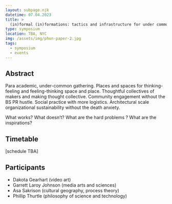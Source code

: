```yaml
---
layout: subpage.njk
datetime: 07.04.2023
title: >
  (in)formal (in)formations: tactics and infrastructure for under common gathering
type: symposium
location: TBA, NYC
img: /assets/img/phun-paper-2.jpg
tags:
  - symposium
  - events
---
```


## Abstract

Para academic, under-common gathering. Places and spaces for thinking-feeling and feeling-thinking space and place. Thoughtful collectives of makers and making thought collective. Community engagement without the BS PR hustle. Social practice with more logistics. Architectural scale organizational sustainability without the death anxiety.

What works? What doesn’t? What are the hard problems ? What are the inspirations?

## Timetable

[schedule TBA]

## Participants

- Dakota Gearhart (video art)
- Garrett Laroy Johnson (media arts and sciences)
- Asa Sakrison (cultural geography, process theory)
- Phillip Thurtle (philosophy of science and technology)
